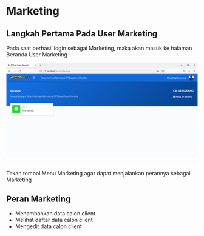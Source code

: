 # Marketing

## Langkah Pertama Pada User Marketing

Pada saat berhasil login sebagai Marketing, maka akan masuk ke halaman Beranda User Marketing

![](<../../../../.gitbook/assets/image (51).png>)

Tekan tombol Menu Marketing agar dapat menjalankan perannya sebagai Marketing

## Peran Marketing

* Menambahkan data calon client
* Melihat daftar data calon client
* Mengedit data calon client
